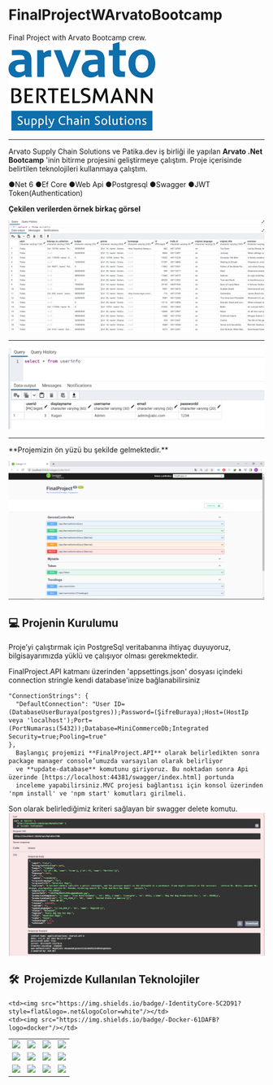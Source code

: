 # FinalProjectWArvatoBootcamp
 Final Project with Arvato Bootcamp crew.
![](https://github.com/malikagan48/FinalProjectWArvatoBootcamp/blob/main/FinalProject/bin/Release/net6.0/Images/11.png)

<hr>

Arvato Supply Chain Solutions ve Patika.dev iş birliği ile yapılan **Arvato .Net Bootcamp** 'inin bitirme projesini geliştirmeye çalıştım. Proje içerisinde belirtilen teknolojileri kullanmaya çalıştım. 

●Net 6
●Ef Core
●Web Api
●Postgresql
●Swagger
●JWT Token(Authentication)





**Çekilen verilerden örnek birkaç görsel**

![](https://github.com/malikagan48/FinalProjectWArvatoBootcamp/blob/main/FinalProject/bin/Release/net6.0/Images/12.PNG)

<hr>

![](https://github.com/malikagan48/FinalProjectWArvatoBootcamp/blob/main/FinalProject/bin/Release/net6.0/Images/13.PNG)

<hr>
**Projemizin ön yüzü bu şekilde gelmektedir.**

![](https://github.com/malikagan48/FinalProjectWArvatoBootcamp/blob/main/FinalProject/bin/Release/net6.0/Images/14.PNG)

 ## :computer: Projenin Kurulumu
  Proje’yi çalıştırmak için PostgreSql veritabanına ihtiyaç duyuyoruz,  bilgisayarımızda yüklü ve çalışıyor olması gerekmektedir.
 
  FinalProject.API katmanı üzerinden 'appsettings.json' dosyası içindeki connection stringle kendi database'inize bağlanabilirsiniz
  ```
  "ConnectionStrings": {
    "DefaultConnection": "User ID=(DatabaseUserBuraya(postgres));Password=(ŞifreBuraya);Host=(HostIp veya 'localhost');Port=(PortNumarası(5432));Database=MiniCommerceDb;Integrated Security=true;Pooling=true"
  },
    Başlangıç projemizi **FinalProject.API** olarak belirledikten sonra package manager console’umuzda varsayılan olarak belirliyor 
    ve **update-database** komutunu giriyoruz. Bu noktadan sonra Api üzerinde [https://localhost:44381/swagger/index.html] portunda 
    inceleme yapabilirsiniz.MVC projesi bağlantısı için konsol üzerinden 'npm install' ve 'npm start' komutları girilmeli. 
 ```
 Son olarak belirlediğimiz kriteri sağlayan bir swagger delete komutu.
 ![](https://github.com/malikagan48/FinalProjectWArvatoBootcamp/blob/main/FinalProject/bin/Release/net6.0/Images/15.PNG)
      
<h2> 🛠 &nbsp;Projemizde Kullanılan Teknolojiler</h2>

<table style"float:right;">
  <tr>
    <td><img src="https://img.shields.io/badge/-ASP.NETCore-5C2D91?style=flat&logo=.net&logoColor=white"/></td>
    <td><img src="https://img.shields.io/badge/-MVC-5C2D91?logo=.net"/></td>
    <td><img src="https://img.shields.io/badge/-EntityFramework-5C2D91?style=flat&logo=.net&logoColor=white"/></td>  
    <td><img src="https://img.shields.io/badge/PostgreSQL-316192?logo=postgresql&logoColor=white"/></td>
  </tr>
  <tr>
   
 
    <td><img src="https://img.shields.io/badge/-IdentityCore-5C2D91?style=flat&logo=.net&logoColor=white"/></td>
    <td><img src="https://img.shields.io/badge/-Docker-61DAFB?logo=docker"/></td> 
  </tr>
  <tr>
    <td><img src="https://img.shields.io/badge/-Github-black?style=flat&logo=github"/></td>
    <td> <img src="https://img.shields.io/badge/-Git-black?style=flat&logo=git"/></td>   
    <td><img src="https://img.shields.io/badge/-JavaScript-black?style=flat&logo=javascript"/></td>
    <td><img src="https://img.shields.io/badge/-npm-CB3837?logo=npm"/></td>
  </tr>
  <tr>
    <td><img src="https://img.shields.io/badge/-Bootstrap-563D7C?style=flat&logo=bootstrap"/></td>
    <td><img src="https://img.shields.io/badge/-HTML5-E34F26?style=flat&logo=html5&logoColor=white"></td>
 		<td><img src="https://img.shields.io/badge/-CSS3-1572B6?style=flat&logo=css3"/></td>
    <td><img src="https://img.shields.io/badge/-json-02569B?style=flat&logo=json"/></td>
  </tr>

</table>

